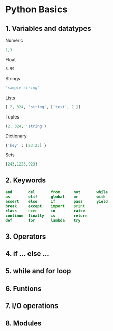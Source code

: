 # Python Basics

## 1. Variables and datatypes

Numeric 

```python 
1,3
```

Float 

```pythoin
3.99
```
Strings 
```python
'sample string'
```
Lists 
```python
[ 2, 324, 'string', ['test', 2 ]]
```
Tuples 
```python
(2, 324, 'string')
```
Dictionary 
```python
{'key' : [23.23] }
```
Sets
```python
{243,1223,923}
```

## 2. Keywords

```python
and       del       from      not       while    
as        elif      global    or        with     
assert    else      if        pass      yield    
break     except    import    print              
class     exec      in        raise              
continue  finally   is        return             
def       for       lambda    try
```
## 3. Operators


## 4. if ... else ... 
## 5. while and for loop
## 6. Funtions
## 7. I/O operations
## 8. Modules